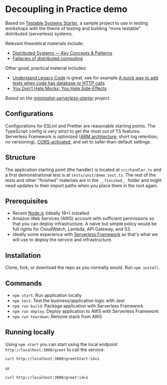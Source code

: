 # Decoupling in Practice demo

Based on [Testable Systems Starter](https://github.com/mikaelvesavuori/testable-systems-starter), a sample project to use in testing workshops with the theme of testing and building "more testable" distributed (serverless) systems.

Relevant theoretical materials include:

- [Distributed Systems — Key Concepts & Patterns](https://engineering.klarna.com/distributed-systems-key-concepts-patterns-d4d5236b9816)
- [Fallacies of distributed computing](https://en.wikipedia.org/wiki/Fallacies_of_distributed_computing)

Other good, practical material includes:

- [Understand Legacy Code](https://understandlegacycode.com) is great, see for example [A quick way to add tests when code has database or HTTP calls](https://understandlegacycode.com/blog/quick-way-to-add-tests-when-code-does-side-effects/)
- [You Don't Hate Mocks; You Hate Side-Effects](https://blog.thecodewhisperer.com/permalink/you-dont-hate-mocks-you-hate-side-effects)

_Based on the [minimalist-serverless-starter](https://github.com/mikaelvesavuori/minimalist-serverless-starter) project._

## Configurations

Configurations for ESLint and Prettier are reasonable starting points. The TypeScript config is very strict to get the most out of TS features. Serverless Framework is optimized ([ARM architecture](https://aws.amazon.com/blogs/aws/aws-lambda-functions-powered-by-aws-graviton2-processor-run-your-functions-on-arm-and-get-up-to-34-better-price-performance/); short log retention; no versioning), [CORS-activated](https://www.serverless.com/blog/cors-api-gateway-survival-guide/), and set to safer-than-default settings.

## Structure

The application starting point (the handler) is located at `src/handler.ts` and a first demonstrational test is at `tests/unit/demo.test.ts`. The rest of the tests and other "finished" materials are in the `__finished__` folder and might need updates to their import paths when you place them in the root again.

## Prerequisites

- Recent [Node.js](https://nodejs.org/en/) (ideally 18+) installed.
- Amazon Web Services (AWS) account with sufficient permissions so that you can deploy infrastructure. A naive but simple policy would be full rights for CloudWatch, Lambda, API Gateway, and S3.
- Ideally some experience with [Serverless Framework](https://www.serverless.com) as that's what we will use to deploy the service and infrastructure.

## Installation

Clone, fork, or download the repo as you normally would. Run `npm install`.

## Commands

- `npm start`: Run application locally
- `npm test`: Test the business/application logic with Jest
- `npm run build`: Package application with Serverless Framework
- `npm run deploy`: Deploy application to AWS with Serverless Framework
- `npm run teardown`: Remove stack from AWS

## Running locally

Using `npm start` you can start using the local endpoint `http://localhost:3000/greet` to call the service.

```bash
curl http://localhost:3000/greetStart?id=1
```

or

```bash
curl http://localhost:3000/greet?id=1
```
